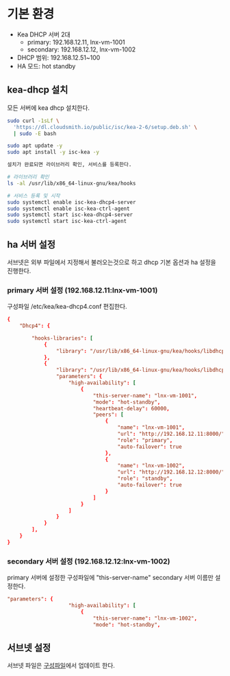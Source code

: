 # 기본 환경

- Kea DHCP 서버 2대
  - primary: 192.168.12.11, lnx-vm-1001
  - secondary: 192.168.12.12, lnx-vm-1002
- DHCP 범위: 192.168.12.51~100
- HA 모드: hot standby

## kea-dhcp 설치

모든 서버에 kea dhcp 설치한다.

```bash
sudo curl -1sLf \
  'https://dl.cloudsmith.io/public/isc/kea-2-6/setup.deb.sh' \
  | sudo -E bash

sudo apt update -y
sudo apt install -y isc-kea -y

설치가 완료되면 라이브러리 확인, 서비스를 등록한다. 

# 라이브러리 확인
ls -al /usr/lib/x86_64-linux-gnu/kea/hooks

# 서비스 등록 및 시작
sudo systemctl enable isc-kea-dhcp4-server
sudo systemctl enable isc-kea-ctrl-agent
sudo systemctl start isc-kea-dhcp4-server
sudo systemctl start isc-kea-ctrl-agent
```

## ha 서버 설정

서브넷은 외부 파일에서 지정해서 불러오는것으로 하고 dhcp 기본 옵션과 ha 설정을 진행한다.

### primary 서버 설정 (192.168.12.11:lnx-vm-1001)

구성파일 /etc/kea/kea-dhcp4.conf 편집한다.

```conf
{
    "Dhcp4": {

        "hooks-libraries": [
            {
                "library": "/usr/lib/x86_64-linux-gnu/kea/hooks/libdhcp_lease_cmds.so"
            },
            {
                "library": "/usr/lib/x86_64-linux-gnu/kea/hooks/libdhcp_ha.so",
                "parameters": {
                    "high-availability": [
                        {
                            "this-server-name": "lnx-vm-1001",
                            "mode": "hot-standby",
                            "heartbeat-delay": 60000,                            
                            "peers": [
                                {
                                    "name": "lnx-vm-1001",
                                    "url": "http://192.168.12.11:8000/",
                                    "role": "primary",
                                    "auto-failover": true
                                },
                                {
                                    "name": "lnx-vm-1002",
                                    "url": "http://192.168.12.12:8000/",
                                    "role": "standby",
                                    "auto-failover": true
                                }
                            ]
                        }
                    ]
                }
            }
        ],
    }
}
```

### secondary 서버 설정 (192.168.12.12:lnx-vm-1002)

primary 서버에 설정한 구성파일에 "this-server-name" secondary 서버 이름만 설정한다.

```conf
"parameters": {
                    "high-availability": [
                        {
                            "this-server-name": "lnx-vm-1002",
                            "mode": "hot-standby",
```

## 서브넷 설정

서브넷 파일은 [구성파일](../configs/common/)에서 업데이트 한다.
